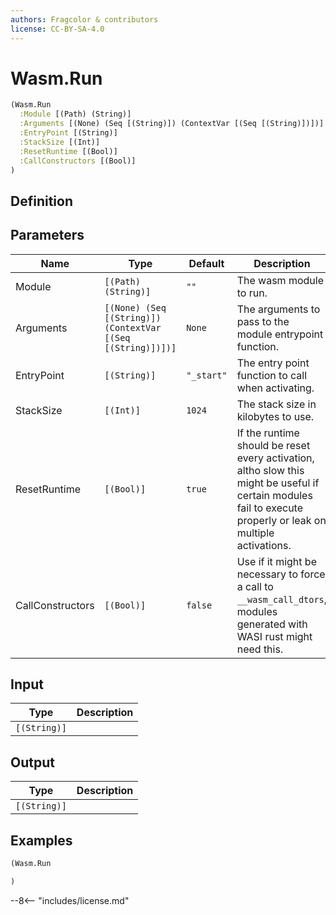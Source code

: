 ```yaml
---
authors: Fragcolor & contributors
license: CC-BY-SA-4.0
---
```



# Wasm.Run

```clojure
(Wasm.Run
  :Module [(Path) (String)]
  :Arguments [(None) (Seq [(String)]) (ContextVar [(Seq [(String)])])]
  :EntryPoint [(String)]
  :StackSize [(Int)]
  :ResetRuntime [(Bool)]
  :CallConstructors [(Bool)]
)
```


## Definition




## Parameters

| Name | Type | Default | Description |
|------|------|---------|-------------|
| Module | `[(Path) (String)]` | `""` | The wasm module to run. |
| Arguments | `[(None) (Seq [(String)]) (ContextVar [(Seq [(String)])])]` | `None` | The arguments to pass to the module entrypoint function. |
| EntryPoint | `[(String)]` | `"_start"` | The entry point function to call when activating. |
| StackSize | `[(Int)]` | `1024` | The stack size in kilobytes to use. |
| ResetRuntime | `[(Bool)]` | `true` | If the runtime should be reset every activation, altho slow this might be useful if certain modules fail to execute properly or leak on multiple activations. |
| CallConstructors | `[(Bool)]` | `false` | Use if it might be necessary to force a call to `__wasm_call_dtors`, modules generated with WASI rust might need this. |


## Input

| Type | Description |
|------|-------------|
| `[(String)]` |  |


## Output

| Type | Description |
|------|-------------|
| `[(String)]` |  |


## Examples

```clojure
(Wasm.Run

)
```


--8<-- "includes/license.md"
